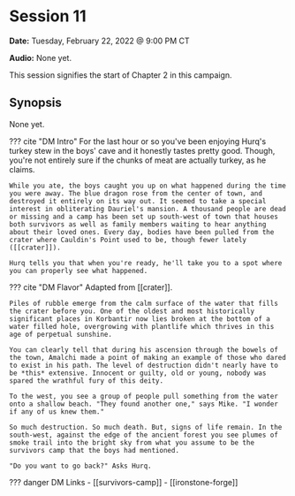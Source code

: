 # Session 11

**Date:** Tuesday, February 22, 2022 @ 9:00 PM CT

**Audio:** None yet.

This session signifies the start of Chapter 2 in this campaign.

## Synopsis

None yet.

??? cite "DM Intro"
    For the last hour or so you've been enjoying Hurq's turkey stew in the boys' cave and it honestly tastes pretty good. Though, you're not entirely sure if the chunks of meat are actually turkey, as he claims.

    While you ate, the boys caught you up on what happened during the time you were away. The blue dragon rose from the center of town, and destroyed it entirely on its way out. It seemed to take a special interest in obliterating Dauriel's mansion. A thousand people are dead or missing and a camp has been set up south-west of town that houses both survivors as well as family members waiting to hear anything about their loved ones. Every day, bodies have been pulled from the crater where Cauldin's Point used to be, though fewer lately ([[crater]]).

    Hurq tells you that when you're ready, he'll take you to a spot where you can properly see what happened.

??? cite "DM Flavor"
    Adapted from [[crater]].

    Piles of rubble emerge from the calm surface of the water that fills the crater before you. One of the oldest and most historically significant places in Korbantir now lies broken at the bottom of a water filled hole, overgrowing with plantlife which thrives in this age of perpetual sunshine.

    You can clearly tell that during his ascension through the bowels of the town, Amalchi made a point of making an example of those who dared to exist in his path. The level of destruction didn't nearly have to be *this* extensive. Innocent or guilty, old or young, nobody was spared the wrathful fury of this deity.

    To the west, you see a group of people pull something from the water onto a shallow beach. "They found another one," says Mike. "I wonder if any of us knew them."

    So much destruction. So much death. But, signs of life remain. In the south-west, against the edge of the ancient forest you see plumes of smoke trail into the bright sky from what you assume to be the survivors camp that the boys had mentioned.

    "Do you want to go back?" Asks Hurq.

??? danger DM Links
    - [[survivors-camp]]
    - [[ironstone-forge]]
